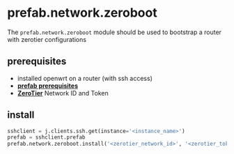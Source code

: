 # prefab.network.zeroboot

The `prefab.network.zeroboot` module should be used to bootstrap a router with zerotier configurations

## prerequisites

* installed openwrt on a router (with ssh access)
* [**prefab prerequisites**](intro.md#prerequisites)
* [**ZeroTier**](https://www.zerotier.com/) Network ID and Token

## install

```python
sshclient = j.clients.ssh.get(instance='<instance_name>')
prefab = sshclient.prefab 
prefab.network.zeroboot.install('<zerotier_network_id>', '<zerotier_token>')
```